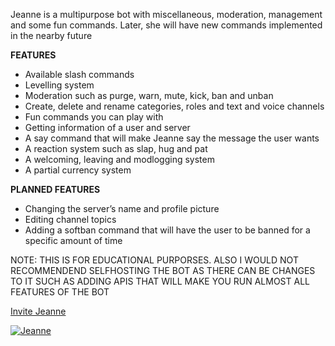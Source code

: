Jeanne is a multipurpose bot with miscellaneous, moderation, management and some fun commands. Later, she will have new commands implemented in the nearby future

**FEATURES**

* Available slash commands
* Levelling system
* Moderation such as purge, warn, mute, kick, ban and unban
* Create, delete and rename categories, roles and text and voice channels
* Fun commands you can play with
* Getting information of a user and server
* A say command that will make Jeanne say the message the user wants
* A reaction system such as slap, hug and pat
* A welcoming, leaving and modlogging system
* A partial currency system

**PLANNED FEATURES**

* Changing the server’s name and profile picture
* Editing channel topics
* Adding a softban command that will have the user to be banned for a specific amount of time

NOTE: THIS IS FOR EDUCATIONAL PURPORSES. ALSO I WOULD NOT RECOMMENDEND SELFHOSTING THE BOT AS THERE CAN BE CHANGES TO IT SUCH AS ADDING APIS THAT WILL MAKE YOU RUN ALMOST ALL FEATURES OF THE BOT

[Invite Jeanne](https://discord.com/api/oauth2/authorize?client_id=831993597166747679&permissions=2550197270&redirect_uri=https%3A%2F%2Fdiscord.com%2Foauth2%2Fauthorize%3Fclient_id%3D831993597166747679%26scope%3Dbot&scope=bot%20applications.commands)

<a href="https://top.gg/bot/831993597166747679">
  <img src="https://top.gg/api/widget/831993597166747679.svg" alt="Jeanne" />
  </a>
